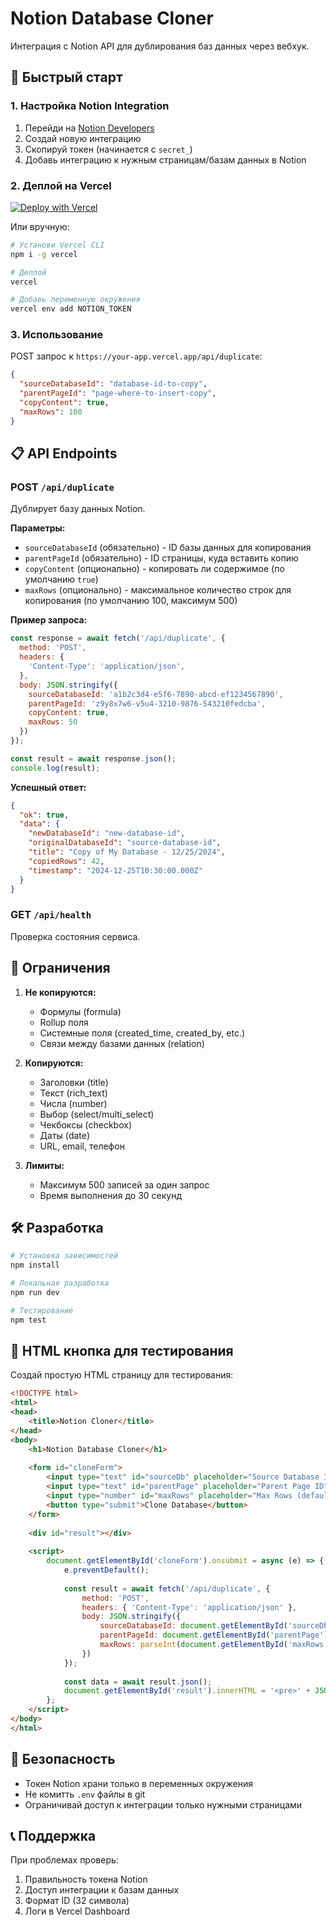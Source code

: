 # Notion Database Cloner

Интеграция с Notion API для дублирования баз данных через вебхук.

## 🚀 Быстрый старт

### 1. Настройка Notion Integration

1. Перейди на [Notion Developers](https://developers.notion.com/docs/create-a-notion-integration)
2. Создай новую интеграцию
3. Скопируй токен (начинается с `secret_`)
4. Добавь интеграцию к нужным страницам/базам данных в Notion

### 2. Деплой на Vercel

[![Deploy with Vercel](https://vercel.com/button)](https://vercel.com/new/clone?repository-url=https://github.com/your-username/notion-integration)

Или вручную:

```bash
# Установи Vercel CLI
npm i -g vercel

# Деплой
vercel

# Добавь переменную окружения
vercel env add NOTION_TOKEN
```

### 3. Использование

POST запрос к `https://your-app.vercel.app/api/duplicate`:

```json
{
  "sourceDatabaseId": "database-id-to-copy",
  "parentPageId": "page-where-to-insert-copy",
  "copyContent": true,
  "maxRows": 100
}
```

## 📋 API Endpoints

### POST `/api/duplicate`

Дублирует базу данных Notion.

**Параметры:**

- `sourceDatabaseId` (обязательно) - ID базы данных для копирования
- `parentPageId` (обязательно) - ID страницы, куда вставить копию
- `copyContent` (опционально) - копировать ли содержимое (по умолчанию `true`)
- `maxRows` (опционально) - максимальное количество строк для копирования (по умолчанию 100, максимум 500)

**Пример запроса:**

```javascript
const response = await fetch('/api/duplicate', {
  method: 'POST',
  headers: {
    'Content-Type': 'application/json',
  },
  body: JSON.stringify({
    sourceDatabaseId: 'a1b2c3d4-e5f6-7890-abcd-ef1234567890',
    parentPageId: 'z9y8x7w6-v5u4-3210-9876-543210fedcba',
    copyContent: true,
    maxRows: 50
  })
});

const result = await response.json();
console.log(result);
```

**Успешный ответ:**

```json
{
  "ok": true,
  "data": {
    "newDatabaseId": "new-database-id",
    "originalDatabaseId": "source-database-id",
    "title": "Copy of My Database - 12/25/2024",
    "copiedRows": 42,
    "timestamp": "2024-12-25T10:30:00.000Z"
  }
}
```

### GET `/api/health`

Проверка состояния сервиса.

## 🔧 Ограничения

1. **Не копируются:**
   - Формулы (formula)
   - Rollup поля
   - Системные поля (created_time, created_by, etc.)
   - Связи между базами данных (relation)

2. **Копируются:**
   - Заголовки (title)
   - Текст (rich_text)
   - Числа (number)
   - Выбор (select/multi_select)
   - Чекбоксы (checkbox)
   - Даты (date)
   - URL, email, телефон

3. **Лимиты:**
   - Максимум 500 записей за один запрос
   - Время выполнения до 30 секунд

## 🛠️ Разработка

```bash
# Установка зависимостей
npm install

# Локальная разработка
npm run dev

# Тестирование
npm test
```

## 📝 HTML кнопка для тестирования

Создай простую HTML страницу для тестирования:

```html
<!DOCTYPE html>
<html>
<head>
    <title>Notion Cloner</title>
</head>
<body>
    <h1>Notion Database Cloner</h1>
    
    <form id="cloneForm">
        <input type="text" id="sourceDb" placeholder="Source Database ID" required>
        <input type="text" id="parentPage" placeholder="Parent Page ID" required>
        <input type="number" id="maxRows" placeholder="Max Rows (default 100)" value="100">
        <button type="submit">Clone Database</button>
    </form>
    
    <div id="result"></div>
    
    <script>
        document.getElementById('cloneForm').onsubmit = async (e) => {
            e.preventDefault();
            
            const result = await fetch('/api/duplicate', {
                method: 'POST',
                headers: { 'Content-Type': 'application/json' },
                body: JSON.stringify({
                    sourceDatabaseId: document.getElementById('sourceDb').value,
                    parentPageId: document.getElementById('parentPage').value,
                    maxRows: parseInt(document.getElementById('maxRows').value) || 100
                })
            });
            
            const data = await result.json();
            document.getElementById('result').innerHTML = '<pre>' + JSON.stringify(data, null, 2) + '</pre>';
        };
    </script>
</body>
</html>
```

## 🚨 Безопасность

- Токен Notion храни только в переменных окружения
- Не комитть `.env` файлы в git
- Ограничивай доступ к интеграции только нужными страницами

## 📞 Поддержка

При проблемах проверь:

1. Правильность токена Notion
2. Доступ интеграции к базам данных
3. Формат ID (32 символа)
4. Логи в Vercel Dashboard
